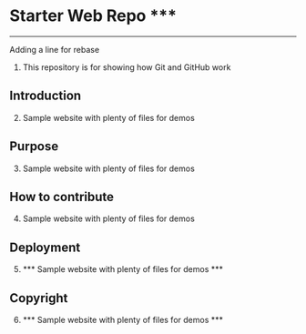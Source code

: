 # Starter Web Repo ***

*********
Adding a line for rebase

1) This repository is for showing how Git and GitHub work

## Introduction

2) Sample website with plenty of files for demos

## Purpose

3) Sample website with plenty of files for demos

## How to contribute

4) Sample website with plenty of files for demos

## Deployment

5) *** Sample website with plenty of files for demos ***	

## Copyright

6) *** Sample website with plenty of files for demos ***	